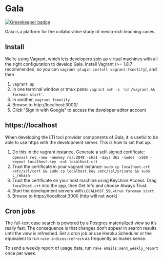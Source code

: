 # Gala

[![Greenkeeper badge](https://badges.greenkeeper.io/galahq/gala.svg)](https://greenkeeper.io/)

Gala is a platform for the collaborative study of media-rich teaching cases.

## Install

We’re using Vagrant, which lets developers spin up virtual machines with all the
right configuration to develop Gala. Install Vagrant (>= 1.8.7 recommended, so
you can `vagrant plugin install vagrant-fsnotify`), and then

1. `vagrant up`
1. In one terminal window or tmux pane: `vagrant ssh -c 'cd /vagrant && foreman start'`.
1. In another, `vagrant fsnotify`
1. Browse to http://localhost:3000/
1. Click “Sign in with Google” to access the developer editor account

## https://localhost

When developing the LTI tool provider components of Gala, it is useful to be able to use https with the development server. This is how to set that up.

1. Do this in the vagrant instance. Generate a self-signed certificate: `openssl req -new -newkey rsa:2048 -sha1 -days 365 -nodes -x509 -keyout localhost.key -out localhost.crt`
1. Trust the certificate in your vagrant instance: `sudo cp localhost.crt /etc/ssl/cert && sudo cp localhost.key /etc/ssl/private && sudo c_rehash`
1. Trust the certificate on your host machine using Keychain Access. Drag `localhost.crt` into the app, then Get Info and choose Always Trust.
1. Start the development servers with `LOCALHOST_SSL=true foreman start`
1. Browse to https://localhost:3000 (http will not work)

## Cron jobs

The full-text case search is powered by a Postgres materialized view so it’s
really fast. The consequence is that changes don’t appear in search results
until the view is refreshed. Set a cron job or use Heroku Scheduler or the
equivalent to run `rake indices:refresh` as frequently as makes sense.

To send a weekly report of usage data, run `rake emails:send_weekly_report` once
per week.

